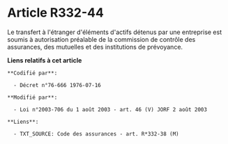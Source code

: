 # Article R332-44

Le transfert à l'étranger d'éléments d'actifs détenus par une entreprise est soumis à autorisation préalable de la commission
de contrôle des assurances, des mutuelles et des institutions de prévoyance.

**Liens relatifs à cet article**

	**Codifié par**:

	  - Décret n°76-666 1976-07-16

	**Modifié par**:

	  - Loi n°2003-706 du 1 août 2003 - art. 46 (V) JORF 2 août 2003

	**Liens**:

	  - TXT_SOURCE: Code des assurances - art. R*332-38 (M)
